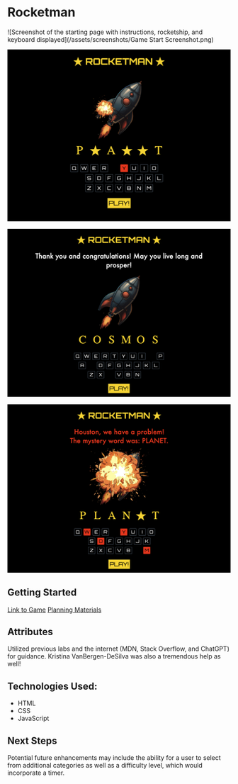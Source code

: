 # Rocketman

![Screenshot of the starting page with instructions, rocketship, and keyboard displayed](/assets/screenshots/Game Start Screenshot.png)

![Screenshot of the rocketship taking damage due to an incorrect guess](/assets/screenshots/Incorrect%20Guess%20Screenshot.png)

![Screenshot of a won game which has a congratulatory message](/assets/screenshots/Win%20Screenshot.png)

![Screenshot of a lost game, which has an message informing the user they lost with an image of an explosion in place of the rocketship](/assets/screenshots/Lose%20Screenshot.png)









## Getting Started
[Link to Game](https://matthew-estes.github.io/Rocketman/)
[Planning Materials](https://generalassembly.instructure.com/courses/285/assignments/3309?module_item_id=13118)


## Attributes
Utilized previous labs and the internet (MDN, Stack Overflow, and ChatGPT) for guidance. Kristina VanBergen-DeSilva was also a tremendous help as well!

##  Technologies Used:
- HTML
- CSS
- JavaScript

## Next Steps
Potential future enhancements may include the ability for a user to select from additional categories as well as a difficulty level, which would incorporate a timer.
